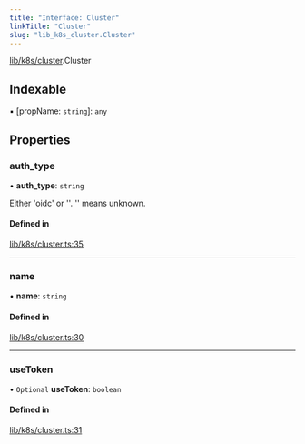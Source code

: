 ```yaml
---
title: "Interface: Cluster"
linkTitle: "Cluster"
slug: "lib_k8s_cluster.Cluster"
---
```


[lib/k8s/cluster](../modules/lib_k8s_cluster.md).Cluster

## Indexable

▪ [propName: `string`]: `any`

## Properties

### auth\_type

• **auth\_type**: `string`

Either 'oidc' or ''. '' means unknown.

#### Defined in

[lib/k8s/cluster.ts:35](https://github.com/headlamp-k8s/headlamp/blob/45b84205/frontend/src/lib/k8s/cluster.ts#L35)

___

### name

• **name**: `string`

#### Defined in

[lib/k8s/cluster.ts:30](https://github.com/headlamp-k8s/headlamp/blob/45b84205/frontend/src/lib/k8s/cluster.ts#L30)

___

### useToken

• `Optional` **useToken**: `boolean`

#### Defined in

[lib/k8s/cluster.ts:31](https://github.com/headlamp-k8s/headlamp/blob/45b84205/frontend/src/lib/k8s/cluster.ts#L31)
